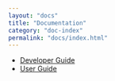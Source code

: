 ```yaml
---
layout: "docs"
title: "Documentation"
category: "doc-index"
permalink: "docs/index.html"
---
```


* [Developer Guide](developer-guide/)
* [User Guide](user-guide/)
